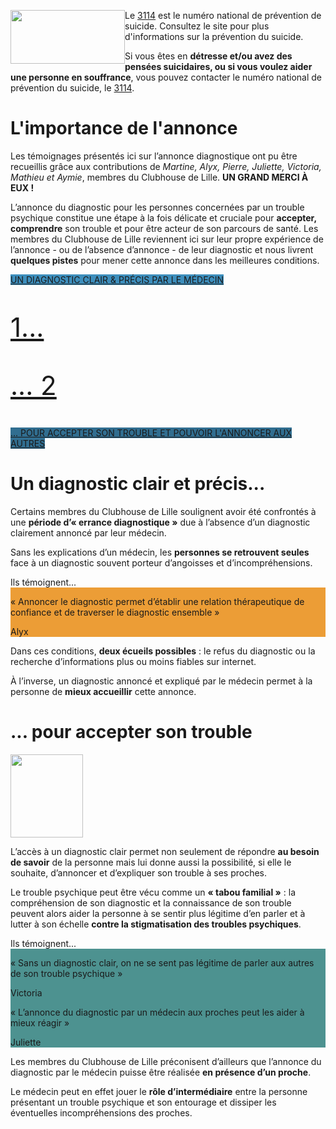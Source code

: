 <div class="tel_3114">
    <img src="{{ ASSET static/misc/3114.webp }}" width="183" height="86" style="float: left;" alt="" />
    <div>
        <p>Le <a href="https://3114.fr/">3114</a> est le numéro national de prévention de suicide. Consultez le site pour plus d'informations sur la prévention du suicide.
        <p>Si vous êtes en <b>détresse et/ou avez des pensées suicidaires, ou si vous voulez aider une personne en souffrance</b>, vous pouvez contacter le numéro national de prévention du suicide, le <a href="tel:3114">3114</a>.
    </div>
</div>

# L'importance de l'annonce

Les témoignages présentés ici sur l’annonce diagnostique ont pu être recueillis grâce aux contributions de *Martine, Alyx, Pierre, Juliette, Victoria, Mathieu et Aymie*, membres du Clubhouse de Lille. **UN GRAND MERCI À EUX !**

L’annonce du diagnostic pour les personnes concernées par un trouble psychique constitue une étape à la fois délicate et cruciale pour **accepter, comprendre** son trouble et pour être acteur de son parcours de santé. Les membres du Clubhouse de Lille reviennent ici sur leur propre expérience de l’annonce - ou de l’absence d’annonce - de leur diagnostic et nous livrent **quelques pistes** pour mener cette annonce dans les meilleures conditions.

<div class="links">
    <a href="#un-diagnostic-clair-et-precis" style="background: #3d8ebc; --hover: #2e77a0;">
        Un diagnostic clair & précis par le médecin
        <p style="font-size: 3em;">1...</p>
    </a>
    <a href="#pour-accepter-son-trouble" style="background: #316e90; --hover: #28607f;">
        <p style="font-size: 3em;">... 2</p>
        ... pour accepter son trouble et pouvoir l'annoncer aux autres
    </a>
</div>

# Un diagnostic clair et précis...

Certains membres du Clubhouse de Lille soulignent avoir été confrontés à une **période d’« errance diagnostique »** due à l’absence d’un diagnostic clairement annoncé par leur médecin.

Sans les explications d’un médecin, les **personnes se retrouvent seules** face à un diagnostic souvent porteur d’angoisses et d’incompréhensions.

<div class="quotes">
    <div class="intro">Ils témoignent...</div>
    <div class="content" style="background: #ec9d36;">
        <img src="{{ ASSET static/clubhouse/talk.png }}" alt="" />
        <div>
            <p>« Annoncer le diagnostic permet d’établir une relation thérapeutique de confiance et
        de traverser le diagnostic ensemble »
            <p class="name">Alyx
        </div>
    </div>
</div>

Dans ces conditions, **deux écueils possibles** : le refus du diagnostic ou la recherche d’informations  plus ou moins fiables sur internet.

À l’inverse, un diagnostic annoncé et expliqué par le médecin permet à la personne de **mieux accueillir** cette annonce.

# ... pour accepter son trouble

<img src="{{ ASSET static/clubhouse/people1.png }}" class="inline" width="116" height="133" alt="" />

L’accès à un diagnostic clair permet non seulement de répondre **au besoin de savoir** de la personne mais lui donne aussi la possibilité, si elle le souhaite, d’annoncer et d’expliquer son trouble à ses proches.

Le trouble psychique peut être vécu comme un **« tabou familial »** : la compréhension de son diagnostic et la connaissance de son trouble peuvent alors aider la personne à se sentir plus légitime d’en parler et à lutter à son échelle **contre la stigmatisation des troubles psychiques**.

<div class="quotes">
    <div class="intro">Ils témoignent...</div>
    <div class="content" style="background: #4d9290;">
        <img src="{{ ASSET static/clubhouse/talk.png }}" alt="" />
        <div>
            <p>« Sans un diagnostic clair, on ne se sent pas légitime de parler aux autres de son trouble psychique »
            <p class="name">Victoria
        </div>
        <div>
            <p>« L’annonce du diagnostic par un médecin aux proches peut les aider à mieux réagir »
            <p class="name">Juliette
        </div>
    </div>
</div>

Les membres du Clubhouse de Lille préconisent d’ailleurs que l’annonce du diagnostic par le médecin puisse être réalisée **en présence d’un proche**.

Le médecin peut en effet jouer le **rôle d’intermédiaire** entre la personne présentant un trouble psychique et son entourage et dissiper les éventuelles incompréhensions des proches.

<style>
    .links { text-transform: uppercase; }
</style>
